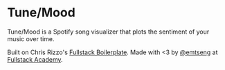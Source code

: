 # Tune/Mood

Tune/Mood is a Spotify song visualizer that plots the sentiment of your music over time.

Built on Chris Rizzo's [Fullstack Boilerplate](https://github.com/Crizzooo/react-redux-express-boilerplate.git). Made with <3 by [@emtseng](https://www.twitter.com/emtseng) at [Fullstack Academy](https://www.fullstackacademy.com).
